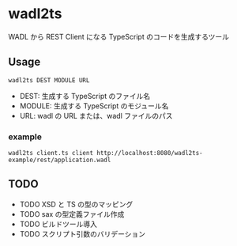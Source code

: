 
# wadl2ts

WADL から REST Client になる TypeScript のコードを生成するツール

## Usage

    wadl2ts DEST MODULE URL

* DEST: 生成する TypeScript のファイル名
* MODULE: 生成する TypeScript のモジュール名
* URL: wadl の URL または、wadl ファイルのパス

### example 

    wadl2ts client.ts client http://localhost:8080/wadl2ts-example/rest/application.wadl

## TODO

* TODO XSD と TS の型のマッピング
* TODO sax の型定義ファイル作成
* TODO ビルドツール導入
* TODO スクリプト引数のバリデーション




